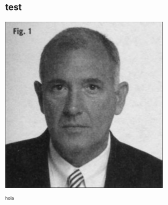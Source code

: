 # test

![nalga](https://github.com/Capitanalgosa/img/blob/main/static/lenguaje-corporal/1.png
)
---
hola
